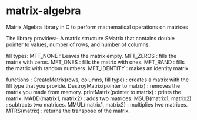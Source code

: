 # matrix-algebra
Matrix Algebra library in C to perform mathematical operations on matrices

The library provides:-
A matrix structure SMatrix that contains double pointer to values, number of rows, and number of columns.

fill types:
  MFT_NONE : Leaves the matrix empty.
  MFT_ZEROS : fills the matrix with zeros.
  MFT_ONES : fills the matrix with ones.
  MFT_RAND : fills the matrix with random numbers.
  MFT_IDENTITY : makes an identity matrix.

functions : 
  CreateMatrix(rows, columns, fill type) : creates a matrix with the fill type that you provide.
  DestroyMatrix(pointer to matrix) : removes the matrix you made from memory.
  printMatrix(pointer to matrix) : prints the matrix.
  MADD(matrix1, matrix2) : adds two matrices.
  MSUB(matrix1, matrix2) : subtracts two matrices.
  MMUL(matrix1, matrix2) : multiplies two matrices.
  MTRS(matrix) : returns the transpose of the matrix.
